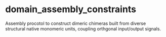 # domain_assembly_constraints
Assembly procotol to construct dimeric chimeras built from diverse structural native monomeric units, coupling orthgonal input/output signals.
